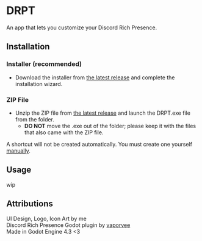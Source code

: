 # DRPT
An app that lets you customize your Discord Rich Presence.

## Installation
### Installer (recommended)
- Download the installer from [the latest release](https://github.com/lunauii/DRPT/releases/latest) and complete the installation wizard.

### ZIP File
- Unzip the ZIP file from [the latest release](https://github.com/lunauii/DRPT/releases/latest) and launch the DRPT.exe file from the folder. <br>
  - **DO NOT** move the .exe out of the folder; please keep it with the files that also came with the ZIP file.

A shortcut will not be created automatically. You must create one yourself [manually](https://www.thewindowsclub.com/create-desktop-shortcut-windows-10).

## Usage
wip

## Attributions

UI Design, Logo, Icon Art by me <br> 
Discord Rich Presence Godot plugin by [vaporvee](https://github.com/vaporvee/discord-rpc-godot) <br>
Made in Godot Engine 4.3 <3
